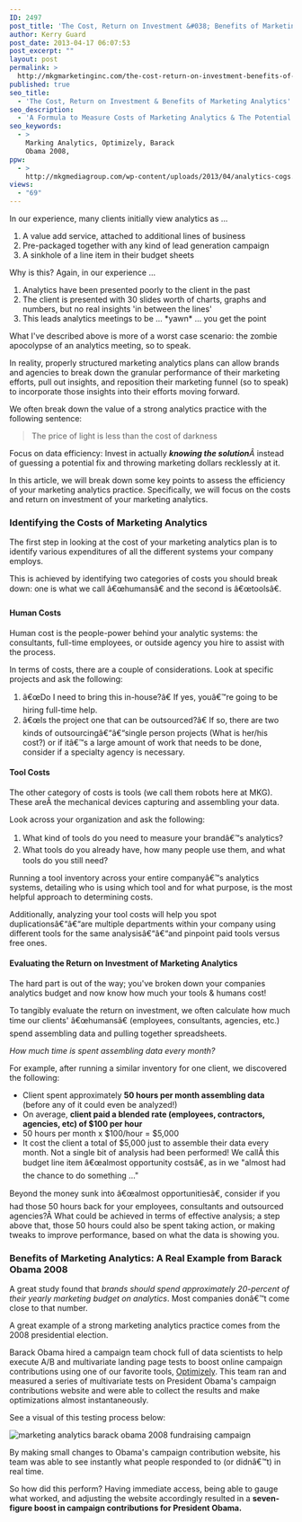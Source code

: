 ```yaml
---
ID: 2497
post_title: 'The Cost, Return on Investment &#038; Benefits of Marketing Analytics'
author: Kerry Guard
post_date: 2013-04-17 06:07:53
post_excerpt: ""
layout: post
permalink: >
  http://mkgmarketinginc.com/the-cost-return-on-investment-benefits-of-marketing-analytics/
published: true
seo_title:
  - 'The Cost, Return on Investment & Benefits of Marketing Analytics'
seo_description:
  - 'A Formula to Measure Costs of Marketing Analytics & The Potential Return on Investment of Investing in a Strong Marketing Analytics Practice.'
seo_keywords:
  - >
    Marking Analytics, Optimizely, Barack
    Obama 2008,
ppw:
  - >
    http://mkgmediagroup.com/wp-content/uploads/2013/04/analytics-cogs.jpg
views:
  - "69"
---
```

<p>In our experience, many clients initially view analytics as ...</p>

<ol>
	<li><span style="line-height: 14px;">A value add service, attached to additional lines of business</span></li>
	<li>Pre-packaged together with any kind of lead generation campaign</li>
	<li>A sinkhole of a line item in their budget sheets</li>
</ol>

<p>Why is this? Again, in our experience ...</p>

<ol>
	<li><span style="line-height: 14px;">Analytics have been presented poorly to the client in the past</span></li>
	<li>The client is presented with 30 slides worth of charts, graphs and numbers, but no real insights 'in between the lines'</li>
	<li>This leads analytics meetings to be ... *yawn* ... you get the point</li>
</ol>

<p>What I've described above is more of a worst case scenario: the zombie apocolypse of an analytics meeting, so to speak.</p>
<p>In reality, properly structured marketing analytics plans can allow brands and agencies to break down the granular performance of their marketing efforts, pull out insights, and reposition their marketing funnel (so to speak) to incorporate those insights into their efforts moving forward.</p>
<p>We often break down the value of a strong analytics practice with the following sentence:</p>

<blockquote>The price of light is less than the cost of darkness</blockquote>
<p>Focus on data efficiency: Invest in actually <em><strong>knowing the solution</strong>Â </em>instead of guessing a potential fix and throwing marketing dollars recklessly at it.</p>
<p >In this article, we will break down some key points to assess the efficiency of your marketing analytics practice. Specifically, we will focus on the costs and return on investment of your marketing analytics.</p>

<h3>Identifying the Costs of Marketing Analytics</h3>
<p>The first step in looking at the cost of your marketing analytics plan is to identify various expenditures of all the different systems your company employs.</p>
<p>This is achieved by identifying two categories of costs you should break down: one is what we call â€œhumansâ€ and the second is â€œtoolsâ€.</p>

<h4>Human Costs</h4>
<p>Human cost is the people-power behind your analytic systems: the consultants, full-time employees, or outside agency you hire to assist with the process.</p>
<p>In terms of costs, there are a couple of considerations. Look at specific projects and ask the following:</p>

<ol>
	<li>â€œDo I need to bring this in-house?â€ If yes, youâ€™re going to be hiring full-time help. </span></li>
	<li>â€œIs the project one that can be outsourced?â€ If so, there are two kinds of outsourcingâ€“â€“single person projects (What is her/his cost?) or if itâ€™s a large amount of work that needs to be done, consider if a specialty agency is necessary.</span></li>
</ol>
<h4>Tool Costs</h4>
<p>The other category of costs is tools (we call them robots here at MKG). These areÂ the mechanical devices capturing and assembling your data.</p>
<p>Look across your organization and ask the following:</p>

<ol>
	<li><span style="line-height: 1.5em;">What kind of tools do you need to measure your brandâ€™s analytics? </span></li>
	<li><span style="line-height: 1.5em;">What tools do you already have, how many people use them, and what tools do you still need?</span></li>
</ol>

<p>Running a tool inventory across your entire companyâ€™s analytics systems, detailing who is using which tool and for what purpose, is the most helpful approach to determining costs.</p>

<p>Additionally, analyzing your tool costs will help you spot duplicationsâ€“â€“are multiple departments within your company using different tools for the same analysisâ€“â€“and pinpoint paid tools versus free ones.</p>

<h4>Evaluating the Return on Investment of Marketing Analytics</h4>
<p>The hard part is out of the way; you've broken down your companies analytics budget and now know how much your tools &amp; humans cost!</p>
<p>To tangibly evaluate the return on investment, we often calculate how much time our clients' â€œhumansâ€ (employees, consultants, agencies, etc.) spend assembling data and pulling together spreadsheets.</p>
<p><em>How much time is spent assembling data every month?</em></p>
<p>For example, after running a similar inventory for one client, we discovered the following:</p>

<ul>
	<li>Client spent approximately <strong>50 hours per month assembling data</strong> (before any of it could even be analyzed!)</span></li>
	<li>On average, <strong>client paid a blended rate (employees, contractors, agencies, etc) of $100 per hour</strong></li>
	<li>50 hours per month x $100/hour = $5,000</li>
	<li>It cost the client a total of $5,000 just to assemble their data every month. Not a single bit of analysis had been performed! We callÂ this budget line item â€œalmost opportunity costsâ€, as in we "almost had the chance to do something ..."</li>
</ul>

<p>Beyond the money sunk into â€œalmost opportunitiesâ€, consider if you had those 50 hours back for your employees, consultants and outsourced agencies?Â What could be achieved in terms of effective analysis; a step above that, those 50 hours could also be spent taking action, or making tweaks to improve performance, based on what the data is showing you.</p>

<h3>Benefits of Marketing Analytics: A Real Example from Barack Obama 2008</h3>
<p>A great study found that <em>brands should spend approximately 20-percent of their yearly marketing budget on analytics</em>. Most companies donâ€™t come close to that number.</p>
<p>A great example of a strong marketing analytics practice comes from the 2008 presidential election.</p>
<p>Barack Obama hired a campaign team chock full of data scientists to help execute A/B and multivariate landing page tests to boost online campaign contributions using one of our favorite tools, <a href="http://optimizely.com" target="_blank">Optimizely</a>. This team ran and measured a series of multivariate tests on President Obama's campaign contributions website and were able to collect the results and make optimizations almost instantaneously.</p>
<p>See a visual of this testing process below:</p>

<img alt="marketing analytics barack obama 2008 fundraising campaign" src="http://mkgmediagroup.com/wp-content/uploads/2013/04/withoptimizely.png"/>

<p>By making small changes to Obama's campaign contribution website, his team was able to see instantly what people responded to (or didnâ€™t) in real time.</p>

<p>So how did this perform? Having immediate access, being able to gauge what worked, and adjusting the website accordingly resulted in a <strong>seven-figure boost in campaign contributions for President Obama.</strong></p>